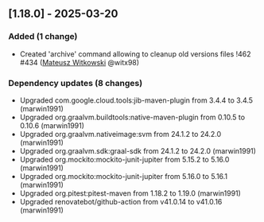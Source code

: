 <!-- @formatter:off -->
<!-- noinspection -->
<!-- Prevents auto format, for JetBrains IDE File > Settings > Editor > Code Style (Formatter Tab) > Turn formatter on/off with markers in code comments  -->

<!-- This file is automatically generate by logchange tool 🌳 🪓 => 🪵 -->
<!-- Visit https://github.com/logchange/logchange and leave a star 🌟 -->
<!-- !!! ⚠️ DO NOT MODIFY THIS FILE, YOUR CHANGES WILL BE LOST ⚠️ !!! -->


[1.18.0] - 2025-03-20
---------------------

### Added (1 change)

- Created 'archive' command allowing to cleanup old versions files !462 #434 ([Mateusz Witkowski](https://github.com/witx98) @witx98)

### Dependency updates (8 changes)

- Upgraded com.google.cloud.tools:jib-maven-plugin from 3.4.4 to 3.4.5 (marwin1991)
- Upgraded org.graalvm.buildtools:native-maven-plugin from 0.10.5 to 0.10.6 (marwin1991)
- Upgraded org.graalvm.nativeimage:svm from 24.1.2 to 24.2.0 (marwin1991)
- Upgraded org.graalvm.sdk:graal-sdk from 24.1.2 to 24.2.0 (marwin1991)
- Upgraded org.mockito:mockito-junit-jupiter from 5.15.2 to 5.16.0 (marwin1991)
- Upgraded org.mockito:mockito-junit-jupiter from 5.16.0 to 5.16.1 (marwin1991)
- Upgraded org.pitest:pitest-maven from 1.18.2 to 1.19.0 (marwin1991)
- Upgraded renovatebot/github-action from v41.0.14 to v41.0.16 (marwin1991)


